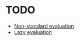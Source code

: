 # TODO
- [Non-standard evaluation](http://adv-r.had.co.nz/Computing-on-the-language.html)
- [Lazy evaluation](http://adv-r.had.co.nz/Functions.html#function-arguments)
